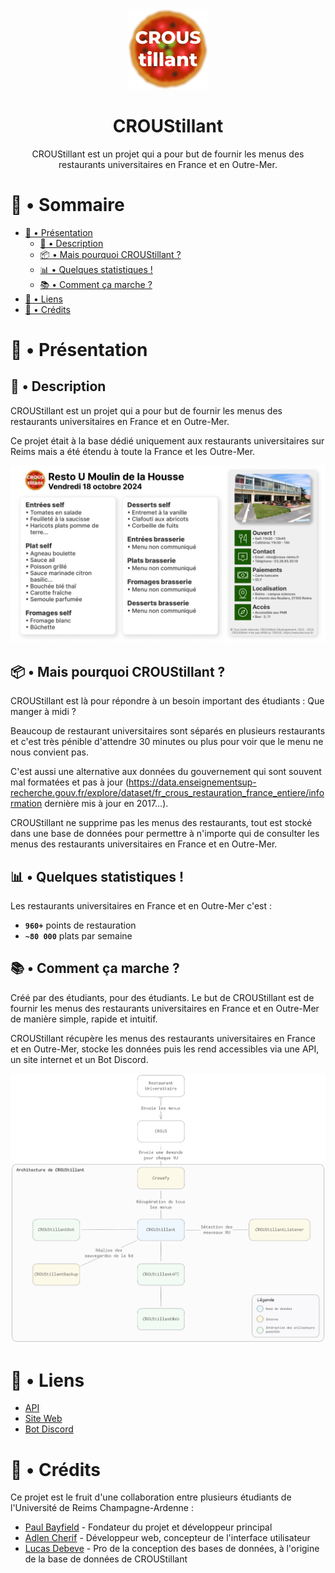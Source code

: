 <div align="center">
<img src="https://raw.githubusercontent.com/CROUStillant-Developpement/CROUStillantAssets/main/logo.png" alt="CROUStillant Logo"/>
  
# CROUStillant
CROUStillant est un projet qui a pour but de fournir les menus des restaurants universitaires en France et en Outre-Mer. 

</div>
  
# 📖 • Sommaire

- [🚀 • Présentation](#--présentation)
    - [📜 • Description](#--description)
    - [📦 • Mais pourquoi CROUStillant ?](#--mais-pourquoi-croustillant-)
    - [📊 • Quelques statistiques !](#--quelques-statistiques-)
    - [📚 • Comment ça marche ?](#--comment-ça-marche-)
- [📑 • Liens](#--liens)
- [📃 • Crédits](#--crédits)

# 🚀 • Présentation

## 📜 • Description

CROUStillant est un projet qui a pour but de fournir les menus des restaurants universitaires en France et en Outre-Mer.  

Ce projet était à la base dédié uniquement aux restaurants universitaires sur Reims mais a été étendu à toute la France et les Outre-Mer.  

<img src="https://raw.githubusercontent.com/CROUStillant-Developpement/CROUStillantAssets/main/preview/menu.png" alt="CROUStillant Preview"/>

## 📦 • Mais pourquoi CROUStillant ?

CROUStillant est là pour répondre à un besoin important des étudiants : Que manger à midi ?  

Beaucoup de restaurant universitaires sont séparés en plusieurs restaurants et c'est très pénible d'attendre 30 minutes ou plus pour voir que le menu ne nous convient pas.  

C'est aussi une alternative aux données du gouvernement qui sont souvent mal formatées et pas à jour (https://data.enseignementsup-recherche.gouv.fr/explore/dataset/fr_crous_restauration_france_entiere/information dernière mis à jour en 2017...).  

CROUStillant ne supprime pas les menus des restaurants, tout est stocké dans une base de données pour permettre à n'importe qui de consulter les menus des restaurants universitaires en France et en Outre-Mer.  

## 📊 • Quelques statistiques !

Les restaurants universitaires en France et en Outre-Mer c'est :
- **` 960+ `** points de restauration
- **` ~80 000 `** plats par semaine

## 📚 • Comment ça marche ?

Créé par des étudiants, pour des étudiants. Le but de CROUStillant est de fournir les menus des restaurants universitaires en France et en Outre-Mer de manière simple, rapide et intuitif.  

CROUStillant récupère les menus des restaurants universitaires en France et en Outre-Mer, stocke les données puis les rend accessibles via une API, un site internet et un Bot Discord.

<img src="https://raw.githubusercontent.com/CROUStillant-Developpement/CROUStillantAssets/main/structure.png" alt="CROUStillant Structure"/>

# 📑 • Liens

- [API](https://api-croustillant.bayfield.dev)
- [Site Web](https://croustillant.bayfield.dev)
- [Bot Discord](https://discord.com/oauth2/authorize?client_id=1024564077068025867)

# 📃 • Crédits

Ce projet est le fruit d'une collaboration entre plusieurs étudiants de l'Université de Reims Champagne-Ardenne :
- [Paul Bayfield](https://github.com/PaulBayfield) - Fondateur du projet et développeur principal
- [Adlen Cherif](https://github.com/cherifad) - Développeur web, concepteur de l'interface utilisateur
- [Lucas Debeve](https://github.com/lucasDebeve) - Pro de la conception des bases de données, à l'origine de la base de données de CROUStillant
